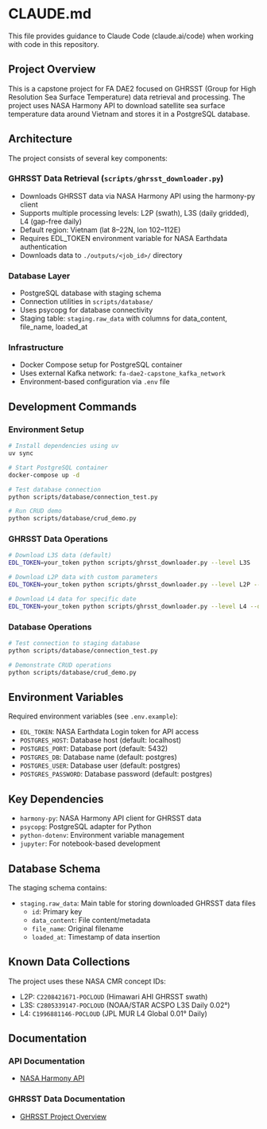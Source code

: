 # CLAUDE.md

This file provides guidance to Claude Code (claude.ai/code) when working with code in this repository.

## Project Overview

This is a capstone project for FA DAE2 focused on GHRSST (Group for High Resolution Sea Surface Temperature) data retrieval and processing. The project uses NASA Harmony API to download satellite sea surface temperature data around Vietnam and stores it in a PostgreSQL database.

## Architecture

The project consists of several key components:

### GHRSST Data Retrieval (`scripts/ghrsst_downloader.py`)
- Downloads GHRSST data via NASA Harmony API using the harmony-py client
- Supports multiple processing levels: L2P (swath), L3S (daily gridded), L4 (gap-free daily)
- Default region: Vietnam (lat 8–22N, lon 102–112E)
- Requires EDL_TOKEN environment variable for NASA Earthdata authentication
- Downloads data to `./outputs/<job_id>/` directory

### Database Layer
- PostgreSQL database with staging schema
- Connection utilities in `scripts/database/`
- Uses psycopg for database connectivity
- Staging table: `staging.raw_data` with columns for data_content, file_name, loaded_at

### Infrastructure
- Docker Compose setup for PostgreSQL container
- Uses external Kafka network: `fa-dae2-capstone_kafka_network`
- Environment-based configuration via `.env` file

## Development Commands

### Environment Setup
```bash
# Install dependencies using uv
uv sync

# Start PostgreSQL container
docker-compose up -d

# Test database connection
python scripts/database/connection_test.py

# Run CRUD demo
python scripts/database/crud_demo.py
```

### GHRSST Data Operations
```bash
# Download L3S data (default)
EDL_TOKEN=your_token python scripts/ghrsst_downloader.py --level L3S

# Download L2P data with custom parameters
EDL_TOKEN=your_token python scripts/ghrsst_downloader.py --level L2P --bbox 7 23 100 114 --max-results 8

# Download L4 data for specific date
EDL_TOKEN=your_token python scripts/ghrsst_downloader.py --level L4 --date 2025-09-12
```

### Database Operations
```bash
# Test connection to staging database
python scripts/database/connection_test.py

# Demonstrate CRUD operations
python scripts/database/crud_demo.py
```

## Environment Variables

Required environment variables (see `.env.example`):
- `EDL_TOKEN`: NASA Earthdata Login token for API access
- `POSTGRES_HOST`: Database host (default: localhost)
- `POSTGRES_PORT`: Database port (default: 5432)
- `POSTGRES_DB`: Database name (default: postgres)
- `POSTGRES_USER`: Database user (default: postgres)
- `POSTGRES_PASSWORD`: Database password (default: postgres)

## Key Dependencies

- `harmony-py`: NASA Harmony API client for GHRSST data
- `psycopg`: PostgreSQL adapter for Python
- `python-dotenv`: Environment variable management
- `jupyter`: For notebook-based development

## Database Schema

The staging schema contains:
- `staging.raw_data`: Main table for storing downloaded GHRSST data files
  - `id`: Primary key
  - `data_content`: File content/metadata
  - `file_name`: Original filename
  - `loaded_at`: Timestamp of data insertion

## Known Data Collections

The project uses these NASA CMR concept IDs:
- L2P: `C2208421671-POCLOUD` (Himawari AHI GHRSST swath)
- L3S: `C2805339147-POCLOUD` (NOAA/STAR ACSPO L3S Daily 0.02°)
- L4: `C1996881146-POCLOUD` (JPL MUR L4 Global 0.01° Daily)

## Documentation

### API Documentation
- [NASA Harmony API](https://harmony.earthdata.nasa.gov/docs)

### GHRSST Data Documentation
- [GHRSST Project Overview](https://www.ghrsst.org/)
